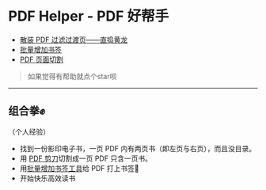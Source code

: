 # PDF Helper - PDF 好帮手

- [散装 PDF 过滤过渡页——直捣黄龙](./pdf_filter)
- [批量增加书签](./add_bookmarks)
- [PDF 页面切割](./pdf_scissors)

> 如果觉得有帮助就点个star呗

---

## 组合拳✊

（个人经验）

- 找到一份影印电子书，一页 PDF 内有两页书（即左页与右页），而且没目录。
- 用 [PDF 剪刀](./pdf_scissors)切割成一页 PDF 只含一页书。
- 用[批量增加书签工具](./add_bookmarks)给 PDF 打上书签🔖  
- 开始快乐高效读书